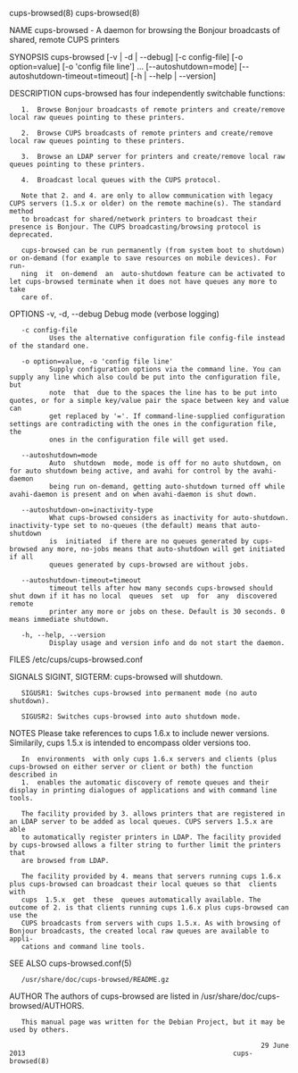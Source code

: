 cups-browsed(8)                                                                                                                    cups-browsed(8)

NAME
       cups-browsed - A daemon for browsing the Bonjour broadcasts of shared, remote CUPS printers

SYNOPSIS
       cups-browsed [-v | -d | --debug] [-c config-file]
       [-o option=value] [-o 'config file line'] ...
       [--autoshutdown=mode] [--autoshutdown-timeout=timeout]
       [-h | --help | --version]

DESCRIPTION
       cups-browsed has four independently switchable functions:

       1.  Browse Bonjour broadcasts of remote printers and create/remove local raw queues pointing to these printers.

       2.  Browse CUPS broadcasts of remote printers and create/remove local raw queues pointing to these printers.

       3.  Browse an LDAP server for printers and create/remove local raw queues pointing to these printers.

       4.  Broadcast local queues with the CUPS protocol.

       Note that 2. and 4. are only to allow communication with legacy CUPS servers (1.5.x or older) on the remote machine(s). The standard method
       to broadcast for shared/network printers to broadcast their presence is Bonjour. The CUPS broadcasting/browsing protocol is deprecated.

       cups-browsed can be run permanently (from system boot to shutdown) or on-demand (for example to save resources on mobile devices). For run‐
       ning  it  on-demend  an  auto-shutdown feature can be activated to let cups-browsed terminate when it does not have queues any more to take
       care of.

OPTIONS
       -v, -d, --debug
              Debug mode (verbose logging)

       -c config-file
              Uses the alternative configuration file config-file instead of the standard one.

       -o option=value, -o 'config file line'
              Supply configuration options via the command line. You can supply any line which also could be put into the configuration file,  but
              note  that  due to the spaces the line has to be put into quotes, or for a simple key/value pair the space between key and value can
              get replaced by '='. If command-line-supplied configuration settings are contradicting with the ones in the configuration file,  the
              ones in the configuration file will get used.

       --autoshutdown=mode
              Auto  shutdown  mode, mode is off for no auto shutdown, on for auto shutdown being active, and avahi for control by the avahi-daemon
              being run on-demand, getting auto-shutdown turned off while avahi-daemon is present and on when avahi-daemon is shut down.

       --autoshutdown-on=inactivity-type
              What cups-browsed considers as inactivity for auto-shutdown. inactivity-type set to no-queues (the default) means that auto-shutdown
              is  initiated  if there are no queues generated by cups-browsed any more, no-jobs means that auto-shutdown will get initiated if all
              queues generated by cups-browsed are without jobs.

       --autoshutdown-timeout=timeout
              timeout tells after how many seconds cups-browsed should shut down if it has no local  queues  set  up  for  any  discovered  remote
              printer any more or jobs on these. Default is 30 seconds. 0 means immediate shutdown.

       -h, --help, --version
              Display usage and version info and do not start the daemon.

FILES
       /etc/cups/cups-browsed.conf

SIGNALS
       SIGINT, SIGTERM: cups-browsed will shutdown.

       SIGUSR1: Switches cups-browsed into permanent mode (no auto shutdown).

       SIGUSR2: Switches cups-browsed into auto shutdown mode.

NOTES
       Please take references to cups 1.6.x to include newer versions.  Similarily, cups 1.5.x is intended to encompass older versions too.

       In  environments  with only cups 1.6.x servers and clients (plus cups-browsed on either server or client or both) the function described in
       1.  enables the automatic discovery of remote queues and their display in printing dialogues of applications and with command line tools.

       The facility provided by 3. allows printers that are registered in an LDAP server to be added as local queues. CUPS servers 1.5.x are  able
       to automatically register printers in LDAP. The facility provided by cups-browsed allows a filter string to further limit the printers that
       are browsed from LDAP.

       The facility provided by 4. means that servers running cups 1.6.x plus cups-browsed can broadcast their local queues so that  clients  with
       cups  1.5.x  get  these  queues automatically available. The outcome of 2. is that clients running cups 1.6.x plus cups-browsed can use the
       CUPS broadcasts from servers with cups 1.5.x. As with browsing of Bonjour broadcasts, the created local raw queues are available to  appli‐
       cations and command line tools.

SEE ALSO
       cups-browsed.conf(5)

       /usr/share/doc/cups-browsed/README.gz

AUTHOR
       The authors of cups-browsed are listed in /usr/share/doc/cups-browsed/AUTHORS.

       This manual page was written for the Debian Project, but it may be used by others.

                                                                   29 June 2013                                                    cups-browsed(8)
